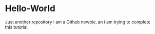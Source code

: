 # Hello-World
Just another repository
I am a Github newbie, an i am trying to complete this tutorial.
